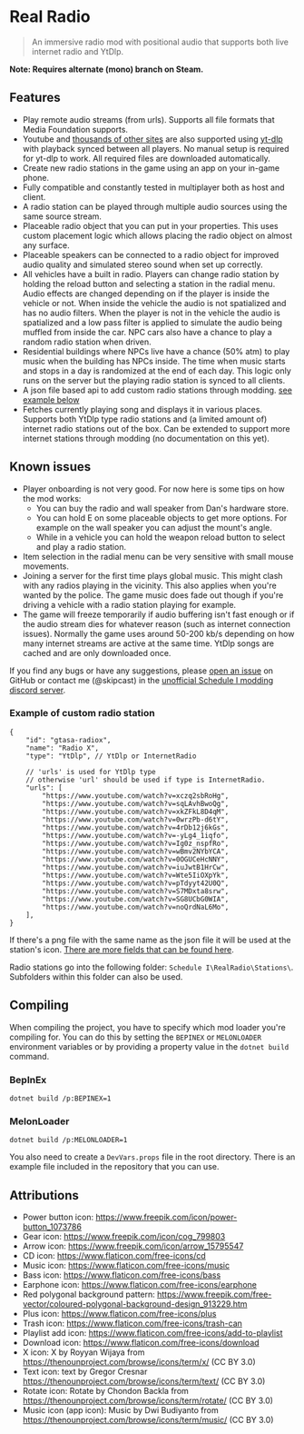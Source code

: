 # Real Radio

> An immersive radio mod with positional audio that supports both live internet radio and YtDlp.

**Note: Requires alternate (mono) branch on Steam.**

## Features

-   Play remote audio streams (from urls). Supports all file formats that Media Foundation supports.
-   Youtube and [thousands of other sites](https://github.com/yt-dlp/yt-dlp/blob/master/supportedsites.md) are also supported using [yt-dlp](https://github.com/yt-dlp/yt-dlp/) with playback synced between all players. No manual setup is required for yt-dlp to work. All required files are downloaded automatically.
-   Create new radio stations in the game using an app on your in-game phone.
-   Fully compatible and constantly tested in multiplayer both as host and client.
-   A radio station can be played through multiple audio sources using the same source stream.
-   Placeable radio object that you can put in your properties. This uses custom placement logic which allows placing the radio object on almost any surface.
-   Placeable speakers can be connected to a radio object for improved audio quality and simulated stereo sound when set up correctly.
-   All vehicles have a built in radio. Players can change radio station by holding the reload button and selecting a station in the radial menu. Audio effects are changed depending on if the player is inside the vehicle or not. When inside the vehicle the audio is not spatialized and has no audio filters. When the player is not in the vehicle the audio is spatialized and a low pass filter is applied to simulate the audio being muffled from inside the car. NPC cars also have a chance to play a random radio station when driven.
-   Residential buildings where NPCs live have a chance (50% atm) to play music when the building has NPCs inside. The time when music starts and stops in a day is randomized at the end of each day. This logic only runs on the server but the playing radio station is synced to all clients.
-   A json file based api to add custom radio stations through modding. [see example below](#example-of-custom-radio-station)
-   Fetches currently playing song and displays it in various places. Supports both YtDlp type radio stations and (a limited amount of) internet radio stations out of the box. Can be extended to support more internet stations through modding (no documentation on this yet).

## Known issues
- Player onboarding is not very good. For now here is some tips on how the mod works:
    - You can buy the radio and wall speaker from Dan's hardware store.
    - You can hold E on some placeable objects to get more options. For example on the wall speaker you can adjust the mount's angle.
    - While in a vehicle you can hold the weapon reload button to select and play a radio station.
- Item selection in the radial menu can be very sensitive with small mouse movements.
- Joining a server for the first time plays global music. This might clash with any radios playing in the vicinity. This also applies when you're wanted by the police. The game music does fade out though if you're driving a vehicle with a radio station playing for example.
- The game will freeze temporarily if audio buffering isn't fast enough or if the audio stream dies for whatever reason (such as internet connection issues). Normally the game uses around 50-200 kb/s depending on how many internet streams are active at the same time. YtDlp songs are cached and are only downloaded once.

If you find any bugs or have any suggestions, please [open an issue](https://github.com/Skippeh/Schedule1RealRadioMod/issues/new) on GitHub or contact me (@skipcast) in the [unofficial Schedule I modding discord server](https://discord.gg/nKRBZNQjCq).

### Example of custom radio station

```json5
{
    "id": "gtasa-radiox",
    "name": "Radio X",
    "type": "YtDlp", // YtDlp or InternetRadio

    // 'urls' is used for YtDlp type
    // otherwise 'url' should be used if type is InternetRadio.
    "urls": [
        "https://www.youtube.com/watch?v=xczq2sbRoHg",
        "https://www.youtube.com/watch?v=sqLAvhBwoQg",
        "https://www.youtube.com/watch?v=xkZFkL8D4qM",
        "https://www.youtube.com/watch?v=0wrzPb-d6tY",
        "https://www.youtube.com/watch?v=4rDb12j6kGs",
        "https://www.youtube.com/watch?v=-yLg4_1iqfo",
        "https://www.youtube.com/watch?v=Ig0z_nspfRo",
        "https://www.youtube.com/watch?v=wBmv2NYbYCA",
        "https://www.youtube.com/watch?v=0OGUCeHcNNY",
        "https://www.youtube.com/watch?v=iuJwtB1HrCw",
        "https://www.youtube.com/watch?v=Wte5IiOXpYk",
        "https://www.youtube.com/watch?v=pTdyyt42U0Q",
        "https://www.youtube.com/watch?v=S7MDxta8srw",
        "https://www.youtube.com/watch?v=SG8UCbG0WIA",
        "https://www.youtube.com/watch?v=noQrdNaL6Mo",
    ],
}
```

If there's a png file with the same name as the json file it will be used at the station's icon. [There are more fields that can be found here](https://github.com/Skippeh/Schedule1RealRadioMod/blob/main/RealRadio/Components/API/Data/RadioStation.cs).

Radio stations go into the following folder: `Schedule I\RealRadio\Stations\`. Subfolders within this folder can also be used.

## Compiling

When compiling the project, you have to specify which mod loader you're compiling for. You can do this by setting the `BEPINEX` or `MELONLOADER` environment variables or by providing a property value in the `dotnet build` command.

### BepInEx

```
dotnet build /p:BEPINEX=1
```

### MelonLoader

```
dotnet build /p:MELONLOADER=1
```

You also need to create a `DevVars.props` file in the root directory. There is an example file included in the repository that you can use.

## Attributions
- Power button icon: https://www.freepik.com/icon/power-button_1073786
- Gear icon: https://www.freepik.com/icon/cog_799803
- Arrow icon: https://www.freepik.com/icon/arrow_15795547
- CD icon: https://www.flaticon.com/free-icons/cd
- Music icon: https://www.flaticon.com/free-icons/music
- Bass icon: https://www.flaticon.com/free-icons/bass
- Earphone icon: https://www.flaticon.com/free-icons/earphone
- Red polygonal background pattern: https://www.freepik.com/free-vector/coloured-polygonal-background-design_913229.htm
- Plus icon: https://www.flaticon.com/free-icons/plus
- Trash icon: https://www.flaticon.com/free-icons/trash-can
- Playlist add icon: https://www.flaticon.com/free-icons/add-to-playlist
- Download icon: https://www.flaticon.com/free-icons/download
- X icon: X by Royyan Wijaya from https://thenounproject.com/browse/icons/term/x/ (CC BY 3.0)
- Text icon: text by Gregor Cresnar https://thenounproject.com/browse/icons/term/text/ (CC BY 3.0)
- Rotate icon: Rotate by Chondon Backla from https://thenounproject.com/browse/icons/term/rotate/ (CC BY 3.0)
- Music icon (app icon): Music by Dwi Budiyanto from https://thenounproject.com/browse/icons/term/music/ (CC BY 3.0)
